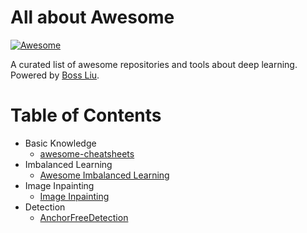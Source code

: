# All about Awesome

[![Awesome](https://awesome.re/badge-flat.svg)](http://home.ustc.edu.cn/~lcb592/)

A curated list of awesome repositories and tools about deep learning. Powered by [Boss Liu](https://liuboss1992.github.io/).

# Table of Contents

- Basic Knowledge
    - [awesome-cheatsheets](https://github.com/skywind3000/awesome-cheatsheets)
- Imbalanced Learning
    - [Awesome Imbalanced Learning](https://github.com/ZhiningLiu1998/awesome-imbalanced-learning)
- Image Inpainting
    - [Image Inpainting](https://github.com/geekyutao/Image-Inpainting)
- Detection
    - [AnchorFreeDetection](https://github.com/VCBE123/AnchorFreeDetection)